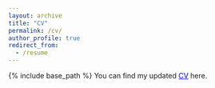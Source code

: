 ```yaml
---
layout: archive
title: "CV"
permalink: /cv/
author_profile: true
redirect_from:
  - /resume
---
```


{% include base_path %}
You can find my updated <a href="https://drive.google.com/file/d/1DKcP0dYiO0xED58zJqwP-dxGAyXSBvIZ/view?usp=sharing" style="color: blue;">CV</a> here. 

